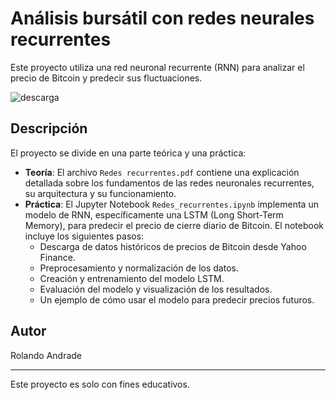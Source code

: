 # Análisis bursátil con redes neurales recurrentes

Este proyecto utiliza una red neuronal recurrente (RNN) para analizar el precio de Bitcoin y predecir sus fluctuaciones.

![descarga](https://github.com/user-attachments/assets/67d28840-73b7-4dbe-a1f9-7de5f6988dbe)


## Descripción

El proyecto se divide en una parte teórica y una práctica:

- **Teoría**: El archivo `Redes recurrentes.pdf` contiene una explicación detallada sobre los fundamentos de las redes neuronales recurrentes, su arquitectura y su funcionamiento.
- **Práctica**: El Jupyter Notebook `Redes_recurrentes.ipynb` implementa un modelo de RNN, específicamente una LSTM (Long Short-Term Memory), para predecir el precio de cierre diario de Bitcoin. El notebook incluye los siguientes pasos:
    - Descarga de datos históricos de precios de Bitcoin desde Yahoo Finance.
    - Preprocesamiento y normalización de los datos.
    - Creación y entrenamiento del modelo LSTM.
    - Evaluación del modelo y visualización de los resultados.
    - Un ejemplo de cómo usar el modelo para predecir precios futuros.

## Autor
Rolando Andrade

---

Este proyecto es solo con fines educativos.
